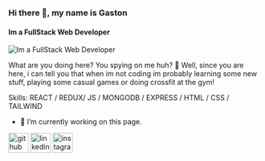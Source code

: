 ### Hi there 👋, my name is Gaston
#### Im a FullStack Web Developer
![Im a FullStack Web Developer](https://arturssmirnovs.github.io/github-profile-readme-generator/images/banner.png)

What are you doing here? You spying on me huh?  🧐
Well, since you are here, i can tell you that when im not coding im probably learning some new stuff, playing some casual games or doing crossfit at the gym!

Skills:   REACT / REDUX/ JS / MONGODB / EXPRESS / HTML / CSS / TAILWIND

- 🔭 I’m currently working on this page. 


[<img src='https://cdn.jsdelivr.net/npm/simple-icons@3.0.1/icons/github.svg' alt='github' height='40'>](https://github.com/https://github.com/GastyFP)  [<img src='https://cdn.jsdelivr.net/npm/simple-icons@3.0.1/icons/linkedin.svg' alt='linkedin' height='40'>](https://www.linkedin.com/in/https://www.linkedin.com/in/gaston-fernandez-prataviera-93a4b21a2//)  [<img src='https://cdn.jsdelivr.net/npm/simple-icons@3.0.1/icons/instagram.svg' alt='instagram' height='40'>](https://www.instagram.com/https://www.instagram.com/gastyfp//)  

